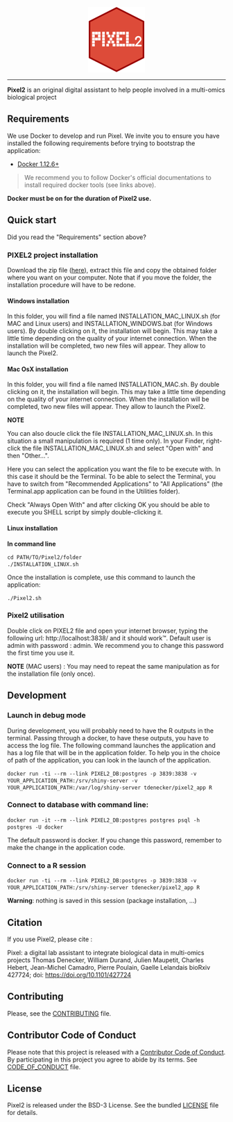 <p align="center"><img src="www/Images/logo.png" alt="logo" height="150px"></p>

------

**Pixel2** is an original digital assistant to help people involved in a multi-omics biological project

## Requirements

We use Docker to develop and run Pixel. We invite you to ensure you have
installed the following requirements before trying to bootstrap the application:

* [Docker 1.12.6+](https://docs.docker.com/engine/installation/)

> We recommend you to follow Docker's official documentations to install
required docker tools (see links above).

**Docker must be on for the duration of Pixel2 use.**

## Quick start

Did you read the "Requirements" section above?

### PIXEL2 project installation

Download the zip file ([here](https://github.com/thomasdenecker/Pixel2/archive/master.zip)), extract this file and copy the obtained folder where you want on your computer. Note that if you move the folder, the installation procedure will have to be redone.

#### Windows installation

In this folder, you will find a file named INSTALLATION_MAC_LINUX.sh (for MAC and Linux users) and INSTALLATION_WINDOWS.bat (for Windows users). By double clicking on it, the installation will begin. This may take a little time depending on the quality of your internet connection. When the installation will be completed, two new files will appear. They allow to launch the Pixel2.

#### Mac OsX installation

In this folder, you will find a file named INSTALLATION_MAC.sh. By double clicking on it, the installation will begin. This may take a little time depending on the quality of your internet connection. When the installation will be completed, two new files will appear. They allow to launch the Pixel2.

**NOTE**

You can also doucle click the file INSTALLATION_MAC_LINUX.sh. In this situation a small manipulation is required (1 time only).
In your Finder, right-click the file INSTALLATION_MAC_LINUX.sh and select "Open with" and then "Other...".

Here you can select the application you want the file to be execute with. In this case it should be the Terminal. To be able to select the Terminal, you have to switch from "Recommended Applications" to "All Applications"  (the Terminal.app application can be found in the Utilities folder).

Check "Always Open With" and after clicking OK you should be able to execute you SHELL script by simply double-clicking it.

#### Linux installation

**In command line**
```
cd PATH/TO/Pixel2/folder
./INSTALLATION_LINUX.sh
```
Once the installation is complete, use this command to launch the application:
```
./Pixel2.sh
```

### Pixel2 utilisation

Double click on PIXEL2 file and open your internet browser, typing the following url: http://localhost:3838/ and it should work™. Default user is admin with password : admin. We recommend you to change this password the first time you use it.

**NOTE** (MAC users) : You may need to repeat the same manipulation as for the installation file (only once).

## Development

### Launch in debug mode

During development, you will probably need to have the R outputs in the terminal. Passing through a docker, to have these outputs, you have to access the log file. The following command launches the application and has a log file that will be in the application folder. To help you in the choice of path of the application, you can look in the launch of the application.

```
docker run -ti --rm --link PIXEL2_DB:postgres -p 3839:3838 -v YOUR_APPLICATION_PATH:/srv/shiny-server -v YOUR_APPLICATION_PATH:/var/log/shiny-server tdenecker/pixel2_app R
```

### Connect to database with command line:  
```
docker run -it --rm --link PIXEL2_DB:postgres postgres psql -h postgres -U docker
```
The default password is docker. If you change this password, remember to make the change in the application code.

### Connect to a R session

```
docker run -ti --rm --link PIXEL2_DB:postgres -p 3839:3838 -v YOUR_APPLICATION_PATH:/srv/shiny-server tdenecker/pixel2_app R
```

**Warning**: nothing is saved in this session (package installation, ...)

## Citation
If you use Pixel2, please cite :

Pixel: a digital lab assistant to integrate biological data in multi-omics projects
Thomas Denecker, William Durand, Julien Maupetit, Charles Hebert, Jean-Michel Camadro, Pierre Poulain, Gaelle Lelandais
bioRxiv 427724; doi: https://doi.org/10.1101/427724

## Contributing

Please, see the [CONTRIBUTING](CONTRIBUTING.md) file.

## Contributor Code of Conduct

Please note that this project is released with a [Contributor Code of
Conduct](http://contributor-covenant.org/). By participating in this project you
agree to abide by its terms. See [CODE_OF_CONDUCT](CODE_OF_CONDUCT.md) file.

## License

Pixel2 is released under the BSD-3 License. See the bundled [LICENSE](LICENSE)
file for details.
